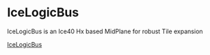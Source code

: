 # IceLogicBus
IceLogicBus is an Ice40 Hx based MidPlane for robust Tile expansion

[IceLogicBus](https://github.com/folknology/IceLogicBus)